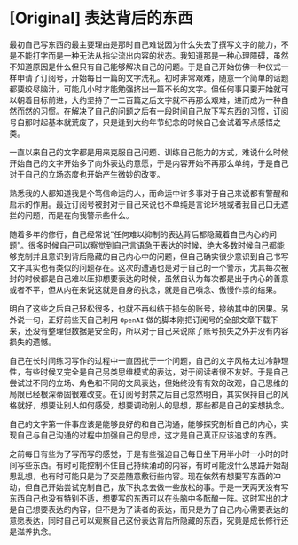 # [Original] 表达背后的东西


最初自己写东西的最主要理由是那时自己难说因为什么失去了撰写文字的能力，不是不能打字而是一种无法从指尖流出内容的状态。我知道那是一种心理障碍，虽然不知道原因是什么但只有自己能够解决自己的问题。于是自己开始仿佛一种仪式一样申请了订阅号，开始每日一篇的文字洗礼。初时非常艰难，随意一个简单的话题都要绞尽脑汁，可能几小时才能勉强挤出一篇不长的文字。但任何事只要开始就可以朝着目标前进，大约坚持了一二百篇之后文字就不再那么艰难，进而成为一种自然而然的习惯。在解决了自己的问题之后有一段时间自己放下写东西的习惯，订阅号自那时起基本就荒废了，只是逢到大约年节纪念的时候自己会试着写点感悟之类。

一直以来自己的文字都是用来克服自己问题、训练自己能力的方式，难说什么时候开始自己的文字开始多了向外表达的意愿，于是内容开始不再那么单纯，于是自己对于自己的立场态度也开始产生微妙的改变。

熟悉我的人都知道我是个笃信命运的人，而命运中许多事对于自己来说都有警醒和启示的作用。最近订阅号被封对于自己来说也不单纯是言论环境或者我自己口无遮拦的问题，而是在向我警示些什么。

随着多年的修行，自己经常说“任何难以抑制的表达背后都隐藏着自己内心的问题”。很多时候自己可以察觉到自己言语急于表达的时候，绝大多数时候自己都能够克制并且意识到背后隐藏的自己内心中的问题，但自己确实很少意识到自己书写文字其实也有类似的问题存在。这次的遭遇也是对于自己的一个警示，尤其每次被封的时候都是自己难以压抑想要表达的时候，虽然自认为每次都是出于内心的善意或者不平，但从内在来说这就是自身的执念，就是自己嗔念、傲慢作祟的结果。

明白了这些之后自己轻松很多，也就不再纠结于损失的账号，接纳其中的因果。另外说一句，正好前些天自己利用 `OpenAI` 做的脚本刚把订阅号的全部文章下载下来，还没有整理但数据是安全的，所以对于自己来说除了账号损失之外并没有内容损失的遗憾。

自己在长时间练习写作的过程中一直困扰于一个问题，自己的文字风格太过冷静理性，有些时候又完全是自己另类思维模式的表达，对于阅读者很不友好。于是自己尝试过不同的立场、角色和不同的文风表达，但始终没有有效的改观，自己思维的局限已经根深蒂固很难改变。在订阅号封禁之后自己忽然明白，其实保持自己的风格就好，想要让别人如何感受，想要调动别人的思想，那些都是自己的妄想执念。

自己的文字第一件事应该是能够良好的和自己沟通，能够探究剖析自己的内心，实现自己与自己沟通的过程中加强自己的思虑，这才是自己真正应该追求的东西。

之前每日有些为了写而写的感觉，于是有些强迫自己每日坐下用半小时一小时的时间写些东西。有时可能控制不住自己持续涌动的内容，有时可能没什么思路开始胡思乱想，也有时可能只是为了交差随意敷衍些内容。现在依然有想要写东西的冲动，但自己开始尝试克制自己，放下执念去做一些放松的事。于是一天两天没有写东西自己也没有特别不适，想要写的东西可以在头脑中多酝酿一阵。这时写出的才是自己想要表达的内容，但不是为了读者的表达，而只是为了自己内心需要表达的意愿表达，同时自己可以观察自己这份表达背后所隐藏的东西，究竟是成长修行还是滋养执念。
